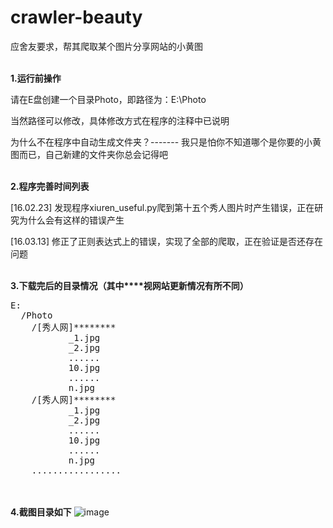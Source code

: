 # crawler-beauty
</p>应舍友要求，帮其爬取某个图片分享网站的小黄图</p>
<br/>
<B>1.运行前操作</B>
<p>请在E盘创建一个目录Photo，即路径为：E:\Photo</p>
<p>当然路径可以修改，具体修改方式在程序的注释中已说明</p>
<p>为什么不在程序中自动生成文件夹？------- 我只是怕你不知道哪个是你要的小黄图而已，自己新建的文件夹你总会记得吧</p>
<br/>
<B>2.程序完善时间列表</B>
<p>[16.02.23]  发现程序xiuren_useful.py爬到第十五个秀人图片时产生错误，正在研究为什么会有这样的错误产生</p>
<p>[16.03.13]  修正了正则表达式上的错误，实现了全部的爬取，正在验证是否还存在问题</p>
<br/>
<B>3.下载完后的目录情况（其中****视网站更新情况有所不同）</B>
<div class="cnblogs_Highlighter">
<pre class="brush:html;gutter:true;">E:
  /Photo
    /[秀人网]********
           _1.jpg
           _2.jpg
           ......
           10.jpg
           ......
           n.jpg
    /[秀人网]********
           _1.jpg
           _2.jpg
           ......
           10.jpg
           ......
           n.jpg
    .................
</pre>
</div>
<p>　　</p>

<B>4.截图目录如下</B>
![image](https://github.com/zhongjiajie/crawler-beauty/raw/master/SampleResult.jpg)
